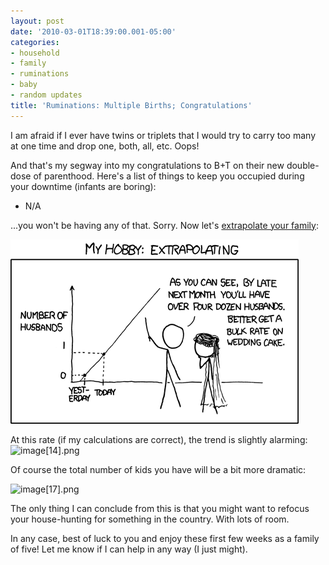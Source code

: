 ```yaml
---
layout: post
date: '2010-03-01T18:39:00.001-05:00'
categories:
- household
- family
- ruminations
- baby
- random updates
title: 'Ruminations: Multiple Births; Congratulations'
---
```



I am afraid if I ever have twins or triplets that I would try to carry too many at one time and drop one, both, all, etc. Oops!

And that's my segway into my congratulations to B+T on their new double-dose of parenthood. Here's a list of things to keep you occupied during your downtime (infants are boring):  <ul>   <li>N/A </li> </ul>

...you won't be having any of that. Sorry. Now let's [extrapolate your family](http://xkcd.com/605/):

[![extrapolating.png](/assets/2010/extrapolating.png)](http://xkcd.com/605/)

At this rate (if my calculations are correct), the trend is slightly alarming: ![image[14].png](/assets/2010/image[14].png) 

Of course the total number of kids you have will be a bit more dramatic:

![image[17].png](/assets/2010/image[17].png) 

The only thing I can conclude from this is that you might want to refocus your house-hunting for something in the country. With lots of room.

In any case, best of luck to you and enjoy these first few weeks as a family of five! Let me know if I can help in any way (I just might).
